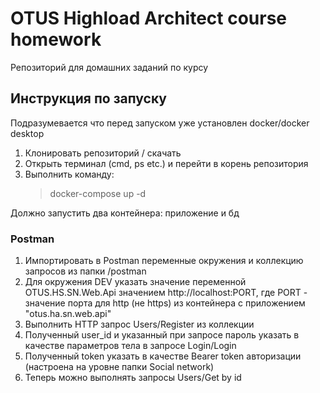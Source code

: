 # OTUS Highload Architect course homework

 Репозиторий для домашних заданий по курсу

## Инструкция по запуску

Подразумевается что перед запуском уже установлен docker/docker desktop

1. Клонировать репозиторий / скачать
2. Открыть терминал (cmd, ps etc.) и перейти в корень репозитория
3. Выполнить команду:
    > docker-compose up -d

Должно запустить два контейнера: приложение и бд

### Postman

1. Импортировать в Postman переменные окружения и коллекцию запросов из папки /postman
2. Для окружения DEV указать значение переменной OTUS.HS.SN.Web.Api значением http://localhost:PORT, где PORT - значение порта для http (не https) из контейнера с приложением "otus.ha.sn.web.api"
3. Выполнить HTTP запрос Users/Register из коллекции
4. Полученный user_id и указанный при запросе пароль указать в качестве параметров тела в запросе Login/Login
5. Полученный token указать в качестве Bearer token авторизации (настроена на уровне папки Social network)
6. Теперь можно выполнять запросы Users/Get by id
